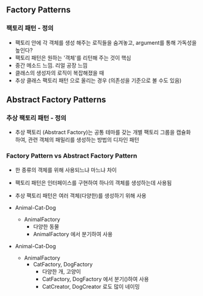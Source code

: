 ## Factory Patterns

### 팩토리 패턴 - 정의
- 팩토리 안에 각 객체를 생성 해주는 로직들을 숨겨놓고, argument를 통해 가독성을 높인다?
- 팩토리 패턴은 원하는 '객체'를 리턴해 주는 것이 핵심
- 중간 메소드 느낌. 리얼 공장 느낌
- 클래스의 생성자의 로직이 복잡해졌을 때 
- 추상 클래스 팩토리 패턴 으로 올리는 경우 (의존성을 기준으로 볼 수도 있음)

## Abstract Factory Patterns 

### 추상 팩토리 패턴 - 정의
- 추상 팩토리 (Abstract Factory)는 공통 테마를 갖는 개별 팩토리 그룹을 캡슐화 하여, 관련 객체의 패밀리를 생성하는 방법의 디자인 패턴

### Factory Pattern vs Abstract Factory Pattern
- 한 종류의 객체를 위해 사용되느냐 마느냐 차이
- 팩토리 패턴은 인터페이스를 구현하여 하나의 객체를 생성하는데 사용됨
- 추상 팩토리 패턴은 여러 객체(다양한)를 생성하기 위해 사용
- Animal-Cat-Dog
  - AnimalFactory
    - 다양한 동물
    - AnimalFactory 에서 분기하여 사용

- Animal-Cat-Dog
  - AnimalFactory
    - CatFactory, DogFactory
      - 다양한 개, 고양이
      - CatFactory, DogFactory 에서 분기()하여 사용
      - CatCreator, DogCreator 로도 많이 네이밍
